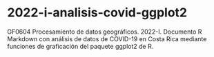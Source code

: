 # 2022-i-analisis-covid-ggplot2
GF0604 Procesamiento de datos geográficos. 2022-I. Documento R Markdown con análisis de datos de COVID-19 en Costa Rica mediante funciones de graficación del paquete ggplot2 de R.
